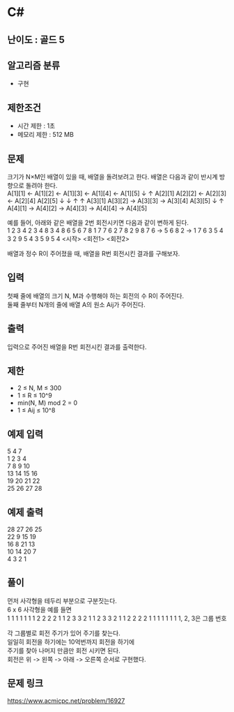 # C#

## 난이도 : 골드 5

## 알고리즘 분류
  - 구현

## 제한조건
  - 시간 제한 : 1초
  - 메모리 제한 : 512 MB

## 문제
크기가 N×M인 배열이 있을 때, 배열을 돌려보려고 한다. 배열은 다음과 같이 반시계 방향으로 돌려야 한다.<br/>
	A[1][1] ← A[1][2] ← A[1][3] ← A[1][4] ← A[1][5]
	   ↓                                       ↑
	A[2][1]   A[2][2] ← A[2][3] ← A[2][4]   A[2][5]
	   ↓         ↓                   ↑         ↑
	A[3][1]   A[3][2] → A[3][3] → A[3][4]   A[3][5]
	   ↓                                       ↑
	A[4][1] → A[4][2] → A[4][3] → A[4][4] → A[4][5]

예를 들어, 아래와 같은 배열을 2번 회전시키면 다음과 같이 변하게 된다.<br/>
	1 2 3 4       2 3 4 8       3 4 8 6
	5 6 7 8       1 7 7 6       2 7 8 2
	9 8 7 6   →   5 6 8 2   →   1 7 6 3
	5 4 3 2       9 5 4 3       5 9 5 4
	 <시작>         <회전1>        <회전2>

배열과 정수 R이 주어졌을 때, 배열을 R번 회전시킨 결과를 구해보자.<br/>

## 입력
첫째 줄에 배열의 크기 N, M과 수행해야 하는 회전의 수 R이 주어진다.<br/>
둘째 줄부터 N개의 줄에 배열 A의 원소 Aij가 주어진다.<br/>

## 출력
입력으로 주어진 배열을 R번 회전시킨 결과를 출력한다.<br/>

## 제한
  - 2 ≤ N, M ≤ 300
  - 1 ≤ R ≤ 10^9
  - min(N, M) mod 2 = 0
  - 1 ≤ Aij ≤ 10^8

## 예제 입력
5 4 7<br/>
1 2 3 4<br/>
7 8 9 10<br/>
13 14 15 16<br/>
19 20 21 22<br/>
25 26 27 28<br/>

## 예제 출력
28 27 26 25<br/>
22 9 15 19<br/>
16 8 21 13<br/>
10 14 20 7<br/>
4 3 2 1<br/>

## 풀이
먼저 사각형을 테두리 부분으로 구분짓는다.<br/>
6 x 6 사각형을 예를 들면<br/>
	1 1 1 1 1 1
	1 2 2 2 2 1
	1 2 3 3 2 1
	1 2 3 3 2 1
	1 2 2 2 2 1
	1 1 1 1 1 1
	1, 2, 3은 그룹 번호

각 그룹별로 회전 주기가 있어 주기를 찾는다.<br/>
일일히 회전을 하기에는 10억번까지 회전을 하기에<br/>
주기를 찾아 나머지 만큼만 회전 시키면 된다.<br/>
회전은 위 -> 왼쪽 -> 아래 -> 오른쪽 순서로 구현했다.<br/>

## 문제 링크
https://www.acmicpc.net/problem/16927